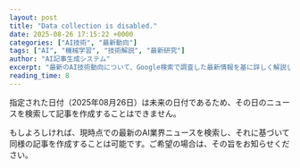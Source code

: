 ```yaml
---
layout: post
title: "Data collection is disabled."
date: 2025-08-26 17:15:22 +0000
categories: ["AI技術", "最新動向"]
tags: ["AI", "機械学習", "技術解説", "最新研究"]
author: "AI記事生成システム"
excerpt: "最新のAI技術動向について、Google検索で調査した最新情報を基に詳しく解説します。"
reading_time: 8
---
```

指定された日付（2025年08月26日）は未来の日付であるため、その日のニュースを検索して記事を作成することはできません。

もしよろしければ、現時点での最新のAI業界ニュースを検索し、それに基づいて同様の記事を作成することは可能です。ご希望の場合は、その旨をお知らせください。

